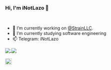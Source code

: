 ### Hi, I'm iNotLazo 👋

<br />

* 🔭 I’m currently working on [@StrainLLC](https://github.com/StrainLLC).  
* 🌱 I’m currently studying software engineering
* 📫 Telegram: iNotLazo

<a href="https://github.com/iNotLazo">
  <img align="center" src=https://github-readme-stats.vercel.app/api?username=iNotLazo&hide=contribs,prs&show_icons=true&count_private=true&include_all_commits=true&theme=radical />
</a>
<a href="https://github.com/iNotLazo">
  <img align="center" src=https://github-readme-stats.vercel.app/api/top-langs/?username=iNotLazo&layout=compact&theme=radical />
</a>

<br />
<br />

<a href="https://twitter.com/iNotLazo">
  <img align="left" alt="Twitter" width="21px" src="https://raw.githubusercontent.com/anuraghazra/anuraghazra/master/assets/twitter.svg" />
</a>

<br />

